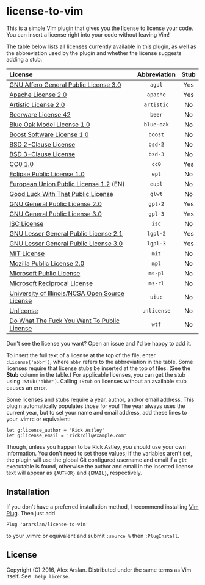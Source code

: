 # license-to-vim

This is a simple Vim plugin that gives you the license to license your code.
You can insert a license right into your code without leaving Vim!

The table below lists all licenses currently available in this plugin, as well as the abbreviation used by the plugin and whether the license suggests adding a stub.

| License | Abbreviation | Stub |
|:----------------------------------------------------------------------------------|:----------:|:---:|
| [GNU Affero General Public License 3.0](https://opensource.org/licenses/AGPL-3.0) | `agpl`     | Yes |
| [Apache License 2.0](https://opensource.org/licenses/Apache-2.0)                  | `apache`   | Yes |
| [Artistic License 2.0](https://opensource.org/licenses/Artistic-2.0)              | `artistic` | No  |
| [Beerware License 42](https://people.freebsd.org/~phk/)                           | `beer`     | No  |
| [Blue Oak Model License 1.0](https://blueoakcouncil.org/license/1.0.0)            | `blue-oak` | No  |
| [Boost Software License 1.0](https://opensource.org/licenses/BSL-1.0)             | `boost`    | No  |
| [BSD 2-Clause License](https://opensource.org/licenses/BSD-2-Clause)              | `bsd-2`    | No  |
| [BSD 3-Clause License](https://opensource.org/licenses/BSD-3-Clause)              | `bsd-3`    | No  |
| [CC0 1.0](https://creativecommons.org/publicdomain/zero/1.0)                      | `cc0`      | Yes |
| [Eclipse Public License 1.0](https://opensource.org/licenses/EPL-1.0)             | `epl`      | No  |
| [European Union Public License 1.2](https://joinup.ec.europa.eu/collection/eupl/eupl-text-11-12) (EN) | `eupl` | No |
| [Good Luck With That Public License](https://github.com/me-shaon/GLWTPL)          | `glwt`     | No  |
| [GNU General Public License 2.0](https://opensource.org/licenses/GPL-2.0)         | `gpl-2`    | Yes |
| [GNU General Public License 3.0](https://opensource.org/licenses/GPL-3.0)         | `gpl-3`    | Yes |
| [ISC License](https://opensource.org/licenses/ISC)                                | `isc`      | No  |
| [GNU Lesser General Public License 2.1](https://opensource.org/licenses/LGPL-2.1) | `lgpl-2`   | Yes |
| [GNU Lesser General Public License 3.0](https://opensource.org/licenses/LGPL-3.0) | `lgpl-3`   | Yes |
| [MIT License](https://opensource.org/licenses/MIT)                                | `mit`      | No  |
| [Mozilla Public License 2.0](https://opensource.org/licenses/MPL-2.0)             | `mpl`      | No  |
| [Microsoft Public License](https://opensource.org/licenses/MS-PL)                 | `ms-pl`    | No  |
| [Microsoft Reciprocal License](https://opensource.org/licenses/MS-RL)             | `ms-rl`    | No  |
| [University of Illinois/NCSA Open Source License](https://opensource.org/licenses/NCSA) | `uiuc` | No |
| [Unlicense](http://unlicense.org)                                                 | `unlicense` | No  |
| [Do What The Fuck You Want To Public License](http://www.wtfpl.net)               | `wtf`      | No  |

Don't see the license you want?
Open an issue and I'd be happy to add it.

To insert the full text of a license at the top of the file, enter `:License('abbr')`, where `abbr` refers to the abbreviation in the table.
Some licenses require that license stubs be inserted at the top of files.
(See the **Stub** column in the table.)
For applicable licenses, you can get the stub using `:Stub('abbr')`.
Calling `:Stub` on licenses without an available stub causes an error.

Some licenses and stubs require a year, author, and/or email address.
This plugin automatically populates those for you!
The year always uses the current year, but to set your name and email address, add these lines to your .vimrc or equivalent:

```VimL
let g:license_author = 'Rick Astley'
let g:license_email = 'rickroll@example.com'
```

Though, unless you happen to be Rick Astley, you should use your own information.
You don't need to set these values; if the variables aren't set, the plugin will use the global Git configured username and email if a `git` executable is found, otherwise the author and email in the inserted license text will appear as `{AUTHOR}` and `{EMAIL}`, respectively.

## Installation

If you don't have a preferred installation method, I recommend installing [Vim Plug](https://github.com/junegunn/vim-plug).
Then just add

```VimL
Plug 'ararslan/license-to-vim'
```

to your .vimrc or equivalent and submit `:source %` then `:PlugInstall`.

## License

Copyright (C) 2016, Alex Arslan. Distributed under the same terms as Vim itself. See `:help license`.
